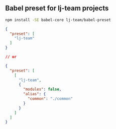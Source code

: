 ## Babel preset for lj-team projects

```bash
npm install -SE babel-core lj-team/babel-preset
```

```json
{
  "preset": [
    "lj-team"
  ]
}

// or

{
  "preset": [
    [
      "lj-team",
      {
        "modules": false,
        "alias": {
          "common": "./common"
        }
      }
    ]
  ]
}
```
